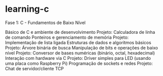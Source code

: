 # learning-c

Fase 1: C - Fundamentos de Baixo Nível

Básico de C e ambiente de desenvolvimento
Projeto: Calculadora de linha de comando
Ponteiros e gerenciamento de memória
Projeto: Implementação de lista ligada
Estruturas de dados e algoritmos básicos
Projeto: Árvore binária de busca
Manipulação de bits e operações de baixo nível
Projeto: Conversor de bases numéricas (binário, octal, hexadecimal)
Interação com hardware via C
Projeto: Driver simples para LED (usando uma placa como Raspberry Pi)
Programação de sockets e redes
Projeto: Chat de servidor/cliente TCP
